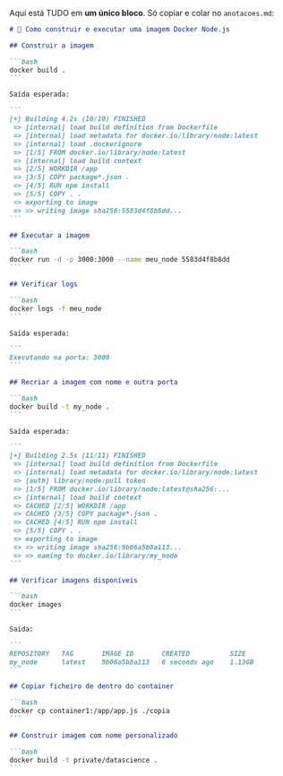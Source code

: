 Aqui está TUDO em **um único bloco**. Só copiar e colar no `anotacoes.md`:

````markdown
# 🐳 Como construir e executar uma imagem Docker Node.js

## Construir a imagem

```bash
docker build .
```

Saída esperada:

```
[+] Building 4.2s (10/10) FINISHED
 => [internal] load build definition from Dockerfile
 => [internal] load metadata for docker.io/library/node:latest
 => [internal] load .dockerignore
 => [1/5] FROM docker.io/library/node:latest
 => [internal] load build context
 => [2/5] WORKDIR /app
 => [3/5] COPY package*.json .
 => [4/5] RUN npm install
 => [5/5] COPY . .
 => exporting to image
 => => writing image sha256:5583d4f8b8dd...
```

## Executar a imagem

```bash
docker run -d -p 3000:3000 --name meu_node 5583d4f8b8dd
```

## Verificar logs

```bash
docker logs -f meu_node
```

Saída esperada:

```
Executando na porta: 3000
```

## Recriar a imagem com nome e outra porta

```bash
docker build -t my_node .
```

Saída esperada:

```
[+] Building 2.5s (11/11) FINISHED
 => [internal] load build definition from Dockerfile
 => [internal] load metadata for docker.io/library/node:latest
 => [auth] library/node:pull token
 => [1/5] FROM docker.io/library/node:latest@sha256:...
 => [internal] load build context
 => CACHED [2/5] WORKDIR /app
 => CACHED [3/5] COPY package*.json .
 => CACHED [4/5] RUN npm install
 => [5/5] COPY . .
 => exporting to image
 => => writing image sha256:9b06a5b8a113...
 => => naming to docker.io/library/my_node
```

## Verificar imagens disponíveis

```bash
docker images
```

Saída:

```
REPOSITORY   TAG       IMAGE ID       CREATED          SIZE
my_node      latest    9b06a5b8a113   6 seconds ago    1.13GB
```

## Copiar ficheiro de dentro do container

```bash
docker cp container1:/app/app.js ./copia
```

## Construir imagem com nome personalizado

```bash
docker build -t private/datascience .
```
````

